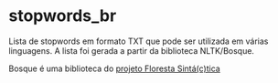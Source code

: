 # stopwords_br
Lista de stopwords em formato TXT que pode ser utilizada em várias linguagens. 
A lista foi gerada a partir da biblioteca NLTK/Bosque.

Bosque é uma biblioteca do [projeto Floresta Sintá(c)tica](https://www.linguateca.pt/Floresta/)

